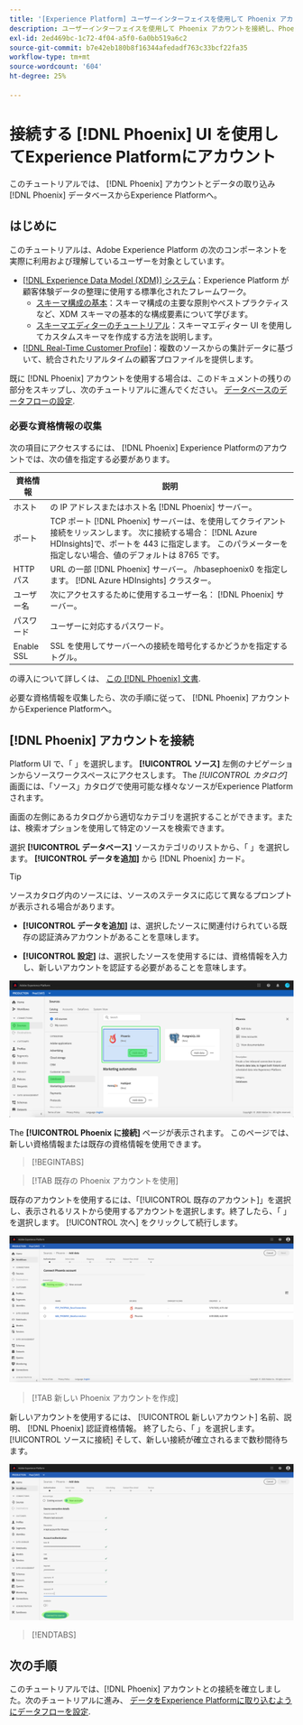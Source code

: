 ```yaml
---
title: '[Experience Platform] ユーザーインターフェイスを使用して Phoenix アカウントに接続する'
description: ユーザーインターフェイスを使用して Phoenix アカウントを接続し、Phoenix データベースからExperience Platformにデータを取り込む方法を説明します。
exl-id: 2ed469bc-1c72-4f04-a5f0-6a0bb519a6c2
source-git-commit: b7e42eb180b8f16344afedadf763c33bcf22fa35
workflow-type: tm+mt
source-wordcount: '604'
ht-degree: 25%

---
```


# 接続する [!DNL Phoenix] UI を使用してExperience Platformにアカウント

このチュートリアルでは、 [!DNL Phoenix] アカウントとデータの取り込み [!DNL Phoenix] データベースからExperience Platformへ。

## はじめに

このチュートリアルは、Adobe Experience Platform の次のコンポーネントを実際に利用および理解しているユーザーを対象としています。

* [[!DNL Experience Data Model (XDM)] システム](../../../../../xdm/home.md)：Experience Platform が顧客体験データの整理に使用する標準化されたフレームワーク。
   * [スキーマ構成の基本](../../../../../xdm/schema/composition.md)：スキーマ構成の主要な原則やベストプラクティスなど、XDM スキーマの基本的な構成要素について学びます。
   * [スキーマエディターのチュートリアル](../../../../../xdm/tutorials/create-schema-ui.md)：スキーマエディター UI を使用してカスタムスキーマを作成する方法を説明します。
* [[!DNL Real-Time Customer Profile]](../../../../../profile/home.md)：複数のソースからの集計データに基づいて、統合されたリアルタイムの顧客プロファイルを提供します。

既に [!DNL Phoenix] アカウントを使用する場合は、このドキュメントの残りの部分をスキップし、次のチュートリアルに進んでください。 [データベースのデータフローの設定](../../dataflow/databases.md).

### 必要な資格情報の収集

次の項目にアクセスするには、 [!DNL Phoenix] Experience Platformのアカウントでは、次の値を指定する必要があります。

| 資格情報 | 説明 |
| --- | --- |
| ホスト | の IP アドレスまたはホスト名 [!DNL Phoenix] サーバー。 |
| ポート | TCP ポート [!DNL Phoenix] サーバーは、を使用してクライアント接続をリッスンします。 次に接続する場合： [!DNL Azure HDInsights]で、ポートを 443 に指定します。 このパラメーターを指定しない場合、値のデフォルトは 8765 です。 |
| HTTP パス | URL の一部 [!DNL Phoenix] サーバー。 /hbasephoenix0 を指定します。 [!DNL Azure HDInsights] クラスター。 |
| ユーザー名 | 次にアクセスするために使用するユーザー名： [!DNL Phoenix] サーバー。 |
| パスワード | ユーザーに対応するパスワード。 |
| Enable SSL | SSL を使用してサーバーへの接続を暗号化するかどうかを指定するトグル。 |

の導入について詳しくは、 [この [!DNL Phoenix] 文書](https://python-phoenixdb.readthedocs.io/en/latest/api.html).

必要な資格情報を収集したら、次の手順に従って、 [!DNL Phoenix] アカウントからExperience Platformへ。

## [!DNL Phoenix] アカウントを接続

Platform UI で、「 」を選択します。 **[!UICONTROL ソース]** 左側のナビゲーションからソースワークスペースにアクセスします。 The *[!UICONTROL カタログ]* 画面には、「ソース」カタログで使用可能な様々なソースがExperience Platformされます。

画面の左側にあるカタログから適切なカテゴリを選択することができます。または、検索オプションを使用して特定のソースを検索できます。

選択 **[!UICONTROL データベース]** ソースカテゴリのリストから、「 」を選択します。 **[!UICONTROL データを追加]** から [!DNL Phoenix] カード。

>[!TIP]
>
>ソースカタログ内のソースには、ソースのステータスに応じて異なるプロンプトが表示される場合があります。
> 
>* **[!UICONTROL データを追加]** は、選択したソースに関連付けられている既存の認証済みアカウントがあることを意味します。
>
>* **[!UICONTROL 設定]** は、選択したソースを使用するには、資格情報を入力し、新しいアカウントを認証する必要があることを意味します。

![Phoenix ソースカードが選択されたExperience PlatformUI 上のソースカタログ。](../../../../images/tutorials/create/phoenix/catalog.png)

The **[!UICONTROL Phoenix に接続]** ページが表示されます。 このページでは、新しい資格情報または既存の資格情報を使用できます。

>[!BEGINTABS]

>[!TAB 既存の Phoenix アカウントを使用]

既存のアカウントを使用するには、「[!UICONTROL 既存のアカウント]」を選択し、表示されるリストから使用するアカウントを選択します。終了したら、「 」を選択します。 [!UICONTROL 次へ] をクリックして続行します。

![組織に既に存在する認証済みの Phoenix データベースアカウントのリスト。](../../../../images/tutorials/create/phoenix/existing.png)

>[!TAB 新しい Phoenix アカウントを作成]

新しいアカウントを使用するには、 [!UICONTROL 新しいアカウント] 名前、説明、 [!DNL Phoenix] 認証資格情報。 終了したら、「 」を選択します。 [!UICONTROL ソースに接続] そして、新しい接続が確立されるまで数秒間待ちます。

![認証資格情報を入力し、Phoenix アカウントを作成できる新しいアカウントインターフェイス。](../../../../images/tutorials/create/phoenix/new.png)

>[!ENDTABS]

## 次の手順

このチュートリアルでは、[!DNL Phoenix] アカウントとの接続を確立しました。次のチュートリアルに進み、 [データをExperience Platformに取り込むようにデータフローを設定](../../dataflow/databases.md).
